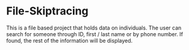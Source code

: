 # File-Skiptracing
This is a file based project that holds data on individuals. The user can search for someone through ID, first / last name or by phone number. If found, the rest of the information will be displayed.
